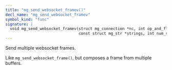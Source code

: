 ```yaml
---
title: "mg_send_websocket_framev()"
decl_name: "mg_send_websocket_framev"
symbol_kind: "func"
signature: |
  void mg_send_websocket_framev(struct mg_connection *nc, int op_and_flags,
                                const struct mg_str *strings, int num_strings);
---
```


Send multiple websocket frames.

Like `mg_send_websocket_frame()`, but composes a frame from multiple buffers. 

